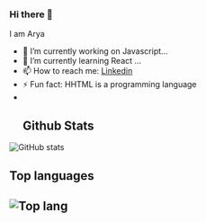 ### Hi there 👋

I am Arya

- 🔭 I’m currently working on Javascript...
- 🌱 I’m currently learning React ...
- 📫 How to reach me: <a href="https://www.linkedin.com/in/arya-nikale-6bb212191">Linkedin</a>
- ⚡ Fun fact: HHTML is a programming language
- <br>
  <h2>Github Stats</h2>

 
 ![GitHub stats](https://github-readme-stats.vercel.app/api?username=arya232004&show_icons=true&theme=dark)<br>

 <h2>Top languages<h2>
  
 ![Top lang](https://github-readme-stats.vercel.app/api/top-langs/?username=Manraj29&theme=dark&layout=compact)
 
